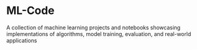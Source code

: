 # ML-Code
A collection of machine learning projects and notebooks showcasing implementations of algorithms, model training, evaluation, and real-world applications

